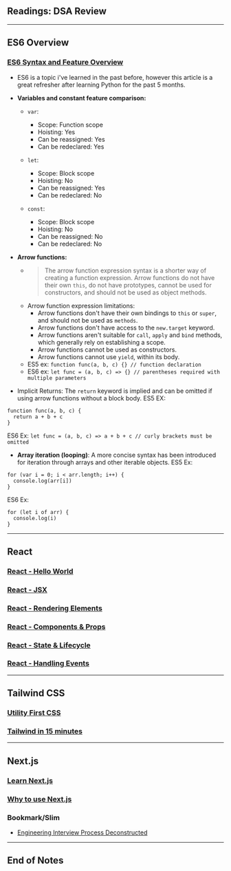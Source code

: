 ## Readings: DSA Review
***
## ES6 Overview

### [ES6 Syntax and Feature Overview](https://www.taniarascia.com/es6-syntax-and-feature-overview/)

- ES6 is a topic i've learned in the past before, however this article is a great refresher after learning Python for the past 5 months.
- **Variables and constant feature comparison:**
  * `var`:
    * Scope: Function scope
    * Hoisting: Yes
    * Can be reassigned: Yes
    * Can be redeclared: Yes
  * `let`:
    * Scope: Block scope
    * Hoisting: No
    * Can be reassigned: Yes
    * Can be redeclared: No

  * `const`:
    * Scope: Block scope
    * Hoisting: No
    * Can be reassigned: No
    * Can be redeclared: No

- **Arrow functions:**
  * > The arrow function expression syntax is a shorter way of creating a function expression. Arrow functions do not have their own `this`, do not have prototypes, cannot be used for constructors, and should not be used as object methods.
  * Arrow function expression limitations:
    * Arrow functions don't have their own bindings to `this` or `super`, and should not be used as `methods`.
    * Arrow functions don't have access to the `new.target` keyword.
    * Arrow functions aren't suitable for `call`, `apply` and `bind` methods, which generally rely on establishing a scope.
    * Arrow functions cannot be used as constructors.
    * Arrow functions cannot use `yield`, within its body.
  * ES5 ex: `function func(a, b, c) {} // function declaration`
  * ES6 ex: `let func = (a, b, c) => {} // parentheses required with multiple parameters`
- Implicit Returns: The `return` keyword is implied and can be omitted if using arrow functions without a block body.
ES5 EX:
```
function func(a, b, c) {
  return a + b + c
}
```
ES6 Ex:
`let func = (a, b, c) => a + b + c // curly brackets must be omitted`

- **Array iteration (looping)**: A more concise syntax has been introduced for iteration through arrays and other iterable objects.
ES5 Ex:
```
for (var i = 0; i < arr.length; i++) {
  console.log(arr[i])
}
```
ES6 Ex:
```
for (let i of arr) {
  console.log(i)
}
```



***

## React

### [React - Hello World](https://reactjs.org/docs/hello-world.html)



### [React - JSX](https://reactjs.org/docs/introducing-jsx.html)


### [React - Rendering Elements](https://reactjs.org/docs/rendering-elements.html)




### [React - Components & Props](https://reactjs.org/docs/components-and-props.html)



### [React - State & Lifecycle](https://reactjs.org/docs/state-and-lifecycle.html)



### [React - Handling Events](https://reactjs.org/docs/handling-events.html)

***

## Tailwind CSS

### [Utility First CSS](https://tailwindcss.com/docs/utility-first)


### [Tailwind in 15 minutes](https://www.youtube.com/watch?v=6zIuAyLZPH0)

***

## Next.js

### [Learn Next.js](https://nextjs.org/learn/basics/create-nextjs-app)


### [Why to use Next.js](https://www.youtube.com/watch?v=rtgbaKBhdkk)

### Bookmark/Slim
- [Engineering Interview Process Deconstructed](https://www.youtube.com/watch?v=KdXAUst8bdo)

***
 ## End of Notes
